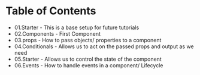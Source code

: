 # Table of Contents

*   01.Starter      - This is a base setup for future tutorials    
*   02.Components   - First Component
*   03.props        - How to pass objects/ properties to a component
*   04.Conditionals - Allows us to act on the passed props and output as we need
*   05.Starter      - Allows us to control the state of the component
*   06.Events       - How to handle events in a component/ Lifecycle 
